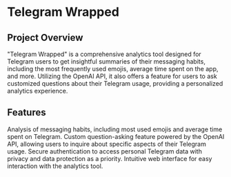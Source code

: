 # Telegram Wrapped
## Project Overview
"Telegram Wrapped" is a comprehensive analytics tool designed for Telegram users to get insightful summaries of their messaging habits, including the most frequently used emojis, average time spent on the app, and more. Utilizing the OpenAI API, it also offers a feature for users to ask customized questions about their Telegram usage, providing a personalized analytics experience.

## Features
Analysis of messaging habits, including most used emojis and average time spent on Telegram.
Custom question-asking feature powered by the OpenAI API, allowing users to inquire about specific aspects of their Telegram usage.
Secure authentication to access personal Telegram data with privacy and data protection as a priority.
Intuitive web interface for easy interaction with the analytics tool.
